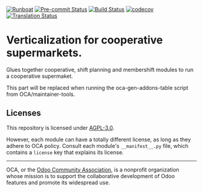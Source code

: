 [![Runboat](https://img.shields.io/badge/runboat-Try%20me-875A7B.png)](https://runboat.odoo-community.org/builds?repo=OCA/vertical-cooperative-supermarket&target_branch=14.0)
[![Pre-commit Status](https://github.com/OCA/vertical-cooperative-supermarket/actions/workflows/pre-commit.yml/badge.svg?branch=14.0)](https://github.com/OCA/vertical-cooperative-supermarket/actions/workflows/pre-commit.yml?query=branch%3A14.0)
[![Build Status](https://github.com/OCA/vertical-cooperative-supermarket/actions/workflows/test.yml/badge.svg?branch=14.0)](https://github.com/OCA/vertical-cooperative-supermarket/actions/workflows/test.yml?query=branch%3A14.0)
[![codecov](https://codecov.io/gh/OCA/vertical-cooperative-supermarket/branch/14.0/graph/badge.svg)](https://codecov.io/gh/OCA/vertical-cooperative-supermarket)
[![Translation Status](https://translation.odoo-community.org/widgets/vertical-cooperative-supermarket-14-0/-/svg-badge.svg)](https://translation.odoo-community.org/engage/vertical-cooperative-supermarket-14-0/?utm_source=widget)

<!-- /!\ do not modify above this line -->

# Verticalization for cooperative supermarkets.

Glues together cooperative, shift planning and membershift modules to run a cooperative supermaket.

<!-- /!\ do not modify below this line -->

<!-- prettier-ignore-start -->

[//]: # (addons)

This part will be replaced when running the oca-gen-addons-table script from OCA/maintainer-tools.

[//]: # (end addons)

<!-- prettier-ignore-end -->

## Licenses

This repository is licensed under [AGPL-3.0](LICENSE).

However, each module can have a totally different license, as long as they adhere to OCA
policy. Consult each module's `__manifest__.py` file, which contains a `license` key
that explains its license.

----

OCA, or the [Odoo Community Association](http://odoo-community.org/), is a nonprofit
organization whose mission is to support the collaborative development of Odoo features
and promote its widespread use.
